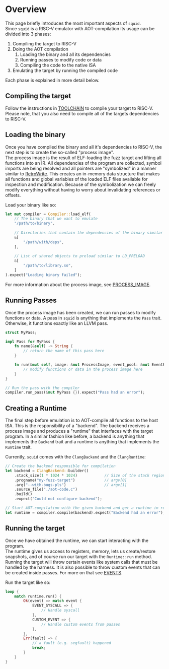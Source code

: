 # Overview

This page briefly introduces the most important aspects of `squid`.   
Since `squid` is a RISC-V emulator with AOT-compilation its usage can be divided into 3 phases:

1. Compiling the target to RISC-V
2. Doing the AOT compilation
    1. Loading the binary and all its dependencies
    2. Running passes to modify code or data
    3. Compiling the code to the native ISA
3. Emulating the target by running the compiled code

Each phase is explained in more detail below.

## Compiling the target
Follow the instructions in [TOOLCHAIN](./TOOLCHAIN.md) to compile your target to RISC-V.
Please note, that you also need to compile all of the targets dependencies to RISC-V.

## Loading the binary
Once you have compiled the binary and all it's dependencies to RISC-V, the next step is to create the so-called "process image".   
The process image is the result of ELF-loading the fuzz target and lifting all functions into an IR.
All dependencies of the program are collected, symbol imports are being resolved and all pointers are "symbolized" in
a manner similar to [RetroWrite](https://github.com/HexHive/RetroWrite).
This creates an in-memory data structure that makes all functions and global variables of the loaded ELF files available for
inspection and modification. Because of the symbolization we can freely modify everything without having to worry about
invalidating references or offsets.

Load your binary like so:
```rs
let mut compiler = Compiler::load_elf(
    // The binary that we want to emulate
    "/path/to/binary",
    
    // Directories that contain the dependencies of the binary similar to LD_LIBRARY_PATH
    &[
        "/path/with/deps",
    ],
    
    // List of shared objects to preload similar to LD_PRELOAD
    &[
        "/path/to/library.so",
    ]
).expect("Loading binary failed");
```

For more information about the process image, see [PROCESS\_IMAGE](./PROCESS_IMAGE/).

## Running Passes
Once the process image has been created, we can run passes to modify functions or data. 
A pass in `squid` is anything that implements the `Pass` trait. Otherwise, it functions exactly
like an LLVM pass.

```rs
struct MyPass;

impl Pass for MyPass {
    fn name(&self) -> String {
        // return the name of this pass here
    }

    fn run(&mut self, image: &mut ProcessImage, event_pool: &mut EventPool, logger: &Logger) -> Result<(), String> {
        // modify functions or data in the process image here
    }
}

// Run the pass with the compiler
compiler.run_pass(&mut MyPass {}).expect("Pass had an error");
```

## Creating a Runtime
The final step before emulation is to AOT-compile all functions to the host ISA.
This is the responsibility of a "backend".
The backend receives a process image and produces a "runtime" that interfaces with the target program. 
In a similar fashion like before, a backend is anything that implements the `Backend` trait and a runtime
is anything that implements the `Runtime` trait.

Currently, `squid` comes with the `ClangBackend` and the `ClangRuntime`:
```rs
// Create the backend responsible for compilation
let backend = ClangBackend::builder()
    .stack_size(1 * 1024 * 1024)            // Size of the stack region
    .progname("my-fuzz-target")             // argv[0]
    .arg("--with-bugs-pls")                 // argv[1]
    .source_file("./aot-code.c")
    .build()
    .expect("Could not configure backend");

// Start AOT-compilation with the given backend and get a runtime in return
let runtime = compiler.compile(backend).expect("Backend had an error");
```

## Running the target
Once we have obtained the runtime, we can start interacting with the program.    
The runtime gives us access to registers, memory, lets us create/restore snapshots,
and of course run our target with the `Runtime::run` method.   
Running the target will throw certain events like system calls that
must be handled by the harness.
It is also possible to throw custom events that can be created inside passes.
For more on that see [EVENTS](./EVENTS.md).

Run the target like so:
```rs
loop {
    match runtime.run() {
        Ok(event) => match event {
            EVENT_SYSCALL => {
                // Handle syscall
            },
            CUSTOM_EVENT => {
                // Handle custom events from passes
            },
        },
        Err(fault) => {
            // a fault (e.g. segfault) happened
            break;
        }
    }
}
```

